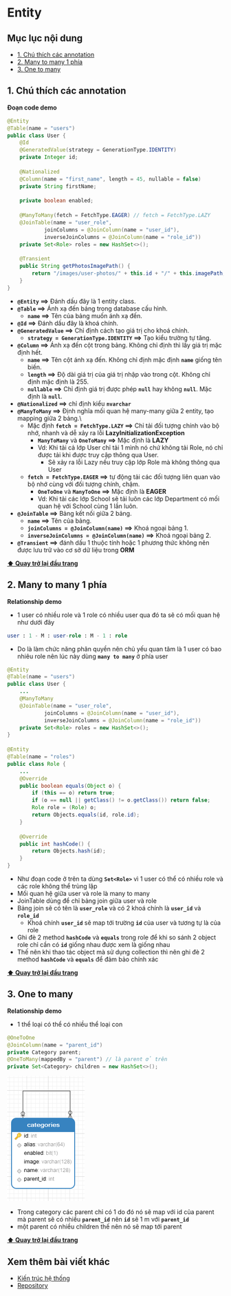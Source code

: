 # Entity

## Mục lục nội dung

- [1. Chú thích các annotation](#1-chú-thích-các-annotation)
- [2. Many to many 1 phía](#2-many-to-many-1-phía)
- [3. One to many](#3-one-to-many)

## 1. Chú thích các annotation

**Đoạn code demo**

```java
@Entity
@Table(name = "users")
public class User {
    @Id
    @GeneratedValue(strategy = GenerationType.IDENTITY)
    private Integer id;

    @Nationalized
    @Column(name = "first_name", length = 45, nullable = false)
    private String firstName;

    private boolean enabled;

    @ManyToMany(fetch = FetchType.EAGER) // fetch = FetchType.LAZY
    @JoinTable(name = "user_role",
            joinColumns = @JoinColumn(name = "user_id"),
            inverseJoinColumns = @JoinColumn(name = "role_id"))
    private Set<Role> roles = new HashSet<>();

    @Transient
    public String getPhotosImagePath() {
        return "/images/user-photos/" + this.id + "/" + this.imagePath;
    }
}
```

- **`@Entity` ==>** Đánh dấu đây là 1 entity class.
- **`@Table` ==>** Ánh xạ đến bảng trong database cấu hình.
    - **`name` ==>** Tên của bảng muốn ánh xạ đến.
- **`@Id` ==>** Đánh dấu đây là khoá chính.
- **`@GeneratedValue` ==>** Chỉ định cách tạo giá trị cho khoá chính.  
    - **`strategy = GenerationType.IDENTITY` ==>** Tạo kiểu trường tự tăng.
- **`@Column` ==>** Ánh xạ đến cột trong bảng. Không chỉ định thì lấy giá trị mặc định hết.  
    - **`name` ==>** Tên cột ánh xạ đến. Không chỉ định mặc định **`name`** giống tên biến.  
    - **`length` ==>** Độ dài giá trị của giá trị nhập vào trong cột. Không chỉ định mặc định là 255. 
    - **`nullable` ==>** Chỉ định giá trị được phép **`null`** hay không **`null`**. Mặc định là **`null`**.
- **`@Nationalized` ==>** chỉ định kiểu **`nvarchar`**    
- **`@ManyToMany` ==>** Định nghĩa mối quan hệ many-many giữa 2 entity, tạo mapping giữa 2 bảng.\
    - Mặc định **`fetch = FetchType.LAZY` ==>** Chỉ tải đối tượng chính vào bộ nhớ, nhanh và dễ xảy ra lỗi **LazyInitializationException** 
        - **`ManyToMany`** và **`OneToMany` ==>** Mặc định là **LAZY**
        - Vd: Khi tải cả lớp User chỉ tải 1 mình nó chứ không tải Role, nó chỉ được tải khi được truy cập thông qua User. 
            - Sẽ xảy ra lỗi Lazy nếu truy cập lớp Role mà không thông qua User
    - **`fetch = FetchType.EAGER` ==>** tự động tải các đối tượng liên quan vào bộ nhớ cùng với đối tượng chính, chậm.
        - **`OneToOne`** và **`ManyToOne` ==>** Mặc định là **EAGER**
        - Vd: Khi tải các lớp School sẽ tải luôn các lớp Department có mối quan hệ với School cùng 1 lần luôn.
- **`@JoinTable` ==>** Bảng kết nối giữa 2 bảng.
    - **`name` ==>** Tên của bảng.
    - **`joinColumns = @JoinColumn(name)` ==>** Khoá ngoại bảng 1.
    - **`inverseJoinColumns = @JoinColumn(name)` ==>** Khoá ngoại bảng 2.
- **`@Transient` ==>** đánh dấu 1 thuộc tính hoặc 1 phương thức không nên được lưu trữ vào cơ sở dữ liệu trong **ORM**

**[⬆ Quay trở lại đầu trang](#mục-lục-nội-dung)**

## 2. Many to many 1 phía

**Relationship demo**

- 1 user có nhiều role và 1 role có nhiều user qua đó ta sẽ có mối quan hệ như dưới đây

```sql
user : 1 - M : user-role : M - 1 : role
```

- Do là làm chức năng phân quyền nên chủ yếu quan tâm là 1 user có bao nhiêu role nên lúc này dùng **`many to many`** ở phía user

```java
@Entity
@Table(name = "users")
public class User {
    ...
    @ManyToMany
    @JoinTable(name = "user_role",
            joinColumns = @JoinColumn(name = "user_id"),
            inverseJoinColumns = @JoinColumn(name = "role_id"))
    private Set<Role> roles = new HashSet<>();
}

@Entity
@Table(name = "roles")
public class Role {
    ...
    @Override
    public boolean equals(Object o) {
        if (this == o) return true;
        if (o == null || getClass() != o.getClass()) return false;
        Role role = (Role) o;
        return Objects.equals(id, role.id);
    }

    @Override
    public int hashCode() {
        return Objects.hash(id);
    }
}
```

- Như đoạn code ở trên ta dùng **`Set<Role>`** vì 1 user có thể có nhiều role và các role không thể trùng lặp
- Mối quan hệ giữa user và role là many to many 
- JoinTable dùng để chỉ bảng join giữa user và role
- Bảng join sẽ có tên là **`user_role`** và có 2 khoá chính là **`user_id`** và **`role_id`**
    - Khoá chính **`user_id`** sẽ map tới trường **`id`** của user và tương tự là của role
- Ghi đè 2 method **`hashCode`** và **`equals`** trong role để khi so sánh 2 object role chỉ cần có **`id`** giống nhau được xem là giống nhau    
- Thế nên khi thao tác object mà sử dụng collection thì nên ghi đè 2 method **`hashCode`** và **`equals`** để đảm bảo chính xác

**[⬆ Quay trở lại đầu trang](#mục-lục-nội-dung)**

## 3. One to many 

**Relationship demo**

- 1 thể loại có thể có nhiều thể loại con 

```java
@OneToOne
@JoinColumn(name = "parent_id")
private Category parent;
@OneToMany(mappedBy = "parent") // là parent ở trên
private Set<Category> children = new HashSet<>();
```

![one to many](/assets/day3-one-to-many.jpg)

- Trong category các parent chỉ có 1 do đó nó sẽ map với id của parent mà parent sẽ có nhiều **`parent_id`** nên **`id`** sẽ 1 m với **`parent_id`**
- một parent có nhiều children thế nên nó sẽ map tới parent

**[⬆ Quay trở lại đầu trang](#mục-lục-nội-dung)**

## Xem thêm bài viết khác

- [Kiến trúc hệ thống](Day002.md) 
- [Repository](Day004.md)






